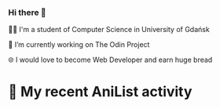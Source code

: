 ### Hi there 👋
🧑‍🎓 I'm a student of Computer Science in University of Gdańsk

🔭 I’m currently working on The Odin Project

🌐 I would love to become Web Developer and earn huge bread

# 🌸 My recent AniList activity

<!-- ANILIST_ACTIVITY:start -->

<!-- ANILIST_ACTIVITY:end -->
